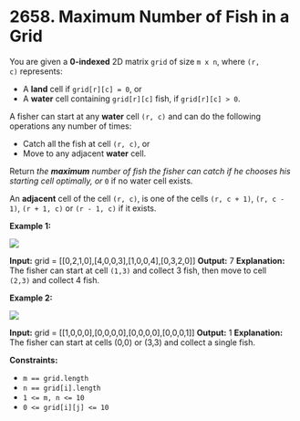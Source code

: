 # 2658. Maximum Number of Fish in a Grid 

You are given a **0-indexed** 2D matrix `grid` of size `m x n`, where `(r, c)` represents:

- A **land** cell if `grid[r][c] = 0`, or
- A **water** cell containing `grid[r][c]` fish, if `grid[r][c] > 0`.

A fisher can start at any **water** cell `(r, c)` and can do the following operations any number of times:

- Catch all the fish at cell `(r, c)`, or
- Move to any adjacent **water** cell.

Return _the **maximum** number of fish the fisher can catch if he chooses his starting cell optimally, or_ `0` if no water cell exists.

An **adjacent** cell of the cell `(r, c)`, is one of the cells `(r, c + 1)`, `(r, c - 1)`, `(r + 1, c)` or `(r - 1, c)` if it exists.

**Example 1:**

![](https://assets.leetcode.com/uploads/2023/03/29/example.png)

**Input:** grid = [[0,2,1,0],[4,0,0,3],[1,0,0,4],[0,3,2,0]]
**Output:** 7
**Explanation:** The fisher can start at cell `(1,3)` and collect 3 fish, then move to cell `(2,3)` and collect 4 fish.

**Example 2:**

![](https://assets.leetcode.com/uploads/2023/03/29/example2.png)

**Input:** grid = [[1,0,0,0],[0,0,0,0],[0,0,0,0],[0,0,0,1]]
**Output:** 1
**Explanation:** The fisher can start at cells (0,0) or (3,3) and collect a single fish. 

**Constraints:**

- `m == grid.length`
- `n == grid[i].length`
- `1 <= m, n <= 10`
- `0 <= grid[i][j] <= 10`